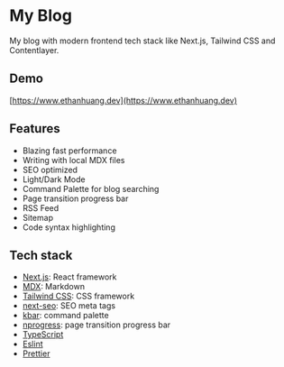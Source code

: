 # My Blog

My blog with modern frontend tech stack like Next.js, Tailwind CSS and Contentlayer.

## Demo

[https://www.ethanhuang.dev](https://www.ethanhuang.dev)

## Features

- Blazing fast performance
- Writing with local MDX files
- SEO optimized
- Light/Dark Mode
- Command Palette for blog searching
- Page transition progress bar
- RSS Feed
- Sitemap
- Code syntax highlighting

## Tech stack

- [Next.js](https://nextjs.org/): React framework
- [MDX](Contentlayer): Markdown
- [Tailwind CSS](https://tailwindcss.com/): CSS framework
- [next-seo](https://github.com/garmeeh/next-seo#news-article): SEO meta tags
- [kbar](https://github.com/timc1/kbar): command palette
- [nprogress](https://github.com/rstacruz/nprogress): page transition progress bar
- [TypeScript](https://www.typescriptlang.org)
- [Eslint](https://eslint.org)
- [Prettier](https://prettier.io)
